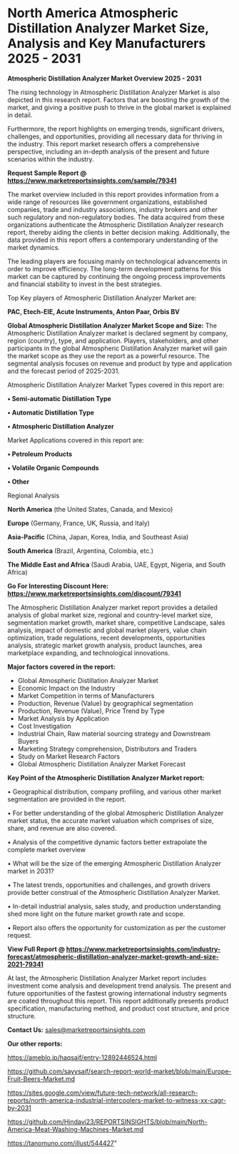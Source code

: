 # North America Atmospheric Distillation Analyzer Market Size, Analysis and Key Manufacturers 2025 - 2031

<Strong> Atmospheric Distillation Analyzer Market Overview 2025 - 2031</strong>

The rising technology in Atmospheric Distillation Analyzer Market is also depicted in this research report. Factors that are boosting the growth of the market, and giving a positive push to thrive in the global market is explained in detail.

Furthermore, the report highlights on emerging trends, significant drivers, challenges, and opportunities, providing all necessary data for thriving in the industry. This report market research offers a comprehensive perspective, including an in-depth analysis of the present and future scenarios within the industry.

<strong>Request Sample Report @ <a href=https://www.marketreportsinsights.com/sample/79341>https://www.marketreportsinsights.com/sample/79341</a></strong>

The market overview included in this report provides information from a wide range of resources like government organizations, established companies, trade and industry associations, industry brokers and other such regulatory and non-regulatory bodies. The data acquired from these organizations authenticate the Atmospheric Distillation Analyzer research report, thereby aiding the clients in better decision making. Additionally, the data provided in this report offers a contemporary understanding of the market dynamics.

The leading players are focusing mainly on technological advancements in order to improve efficiency. The long-term development patterns for this market can be captured by continuing the ongoing process improvements and financial stability to invest in the best strategies.

Top Key players of Atmospheric Distillation Analyzer Market are:

<strong>PAC, Etech-EIE, Acute Instruments, Anton Paar, Orbis BV</strong>

<strong><b>Global Atmospheric Distillation Analyzer Market Scope and Size:</b></strong>
The Atmospheric Distillation Analyzer market is declared segment by company, region (country), type, and application. Players, stakeholders, and other participants in the global Atmospheric Distillation Analyzer market will gain the market scope as they use the report as a powerful resource. The segmental analysis focuses on revenue and product by type and application and the forecast period of 2025-2031.

Atmospheric Distillation Analyzer Market Types covered in this report are:

<strong>• Semi-automatic Distillation Type

• Automatic Distillation Type

• Atmospheric Distillation Analyzer</strong>

Market Applications covered in this report are:

<strong>• Petroleum Products

• Volatile Organic Compounds

• Other</strong> 

Regional Analysis

<strong>North America</strong> (the United States, Canada, and Mexico)

<strong>Europe</strong> (Germany, France, UK, Russia, and Italy)

<strong>Asia-Pacific</strong> (China, Japan, Korea, India, and Southeast Asia)

<strong>South America</strong> (Brazil, Argentina, Colombia, etc.)

<strong>The Middle East and Africa</strong> (Saudi Arabia, UAE, Egypt, Nigeria, and South Africa)

<strong>Go For Interesting Discount Here: <a href=https://www.marketreportsinsights.com/discount/79341>https://www.marketreportsinsights.com/discount/79341</a></strong>

The Atmospheric Distillation Analyzer market report provides a detailed analysis of global market size, regional and country-level market size, segmentation market growth, market share, competitive Landscape, sales analysis, impact of domestic and global market players, value chain optimization, trade regulations, recent developments, opportunities analysis, strategic market growth analysis, product launches, area marketplace expanding, and technological innovations.

<strong><b>Major factors covered in the report:</b></strong>
<ul>
  <li>Global Atmospheric Distillation Analyzer Market </li>
  <li>Economic Impact on the Industry</li>
  <li>Market Competition in terms of Manufacturers</li>
  <li>Production, Revenue (Value) by geographical segmentation</li>
  <li>Production, Revenue (Value), Price Trend by Type</li>
  <li>Market Analysis by Application</li>
  <li>Cost Investigation</li>
  <li>Industrial Chain, Raw material sourcing strategy and Downstream Buyers</li>
  <li>Marketing Strategy comprehension, Distributors and Traders</li>
  <li>Study on Market Research Factors</li>
  <li>Global Atmospheric Distillation Analyzer Market Forecast</li>
</ul>

<strong><b>Key Point of the Atmospheric Distillation Analyzer Market report:</b></strong>

• Geographical distribution, company profiling, and various other market segmentation are provided in the report.

• For better understanding of the global Atmospheric Distillation Analyzer market status, the accurate market valuation which comprises of size, share, and revenue are also covered.

• Analysis of the competitive dynamic factors better extrapolate the complete market overview

• What will be the size of the emerging Atmospheric Distillation Analyzer market in 2031?

• The latest trends, opportunities and challenges, and growth drivers provide better construal of the Atmospheric Distillation Analyzer Market.

• In-detail industrial analysis, sales study, and production understanding shed more light on the future market growth rate and scope.

• Report also offers the opportunity for customization as per the customer request.

<strong><b>View Full Report @ <a href=https://www.marketreportsinsights.com/industry-forecast/atmospheric-distillation-analyzer-market-growth-and-size-2021-79341>https://www.marketreportsinsights.com/industry-forecast/atmospheric-distillation-analyzer-market-growth-and-size-2021-79341</a></b></strong>


At last, the Atmospheric Distillation Analyzer Market report includes investment come analysis and development trend analysis. The present and future opportunities of the fastest growing international industry segments are coated throughout this report. This report additionally presents product specification, manufacturing method, and product cost structure, and price structure.

<strong>Contact Us:</strong>
sales@marketreportsinsights.com

<strong>Our other reports:</strong>

<a href=https://ameblo.jp/haqsaif/entry-12892446524.html>https://ameblo.jp/haqsaif/entry-12892446524.html</a>

<a href=https://github.com/sayysaif/search-report-world-market/blob/main/Europe-Fruit-Beers-Market.md>https://github.com/sayysaif/search-report-world-market/blob/main/Europe-Fruit-Beers-Market.md</a>

<a href=https://sites.google.com/view/future-tech-network/all-research-reports/north-america-industrial-intercoolers-market-to-witness-xx-cagr-by-2031>https://sites.google.com/view/future-tech-network/all-research-reports/north-america-industrial-intercoolers-market-to-witness-xx-cagr-by-2031</a>

<a href=https://github.com/Hindavi23/REPORTSINSIGHTS/blob/main/North-America-Meat-Washing-Machines-Market.md>https://github.com/Hindavi23/REPORTSINSIGHTS/blob/main/North-America-Meat-Washing-Machines-Market.md</a>

<a href=https://tanomuno.com/illust/544427>https://tanomuno.com/illust/544427</a>"
